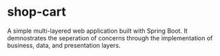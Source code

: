 # shop-cart
A simple multi-layered web application built with Spring Boot. It demnostrates the seperation of concerns through the implementation of business, data, and presentation layers.

